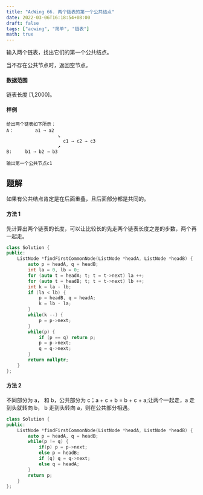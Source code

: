 ```yaml
---
title: "AcWing 66. 两个链表的第一个公共结点"
date: 2022-03-06T16:18:54+08:00
draft: false
tags: ["acwing", "简单", "链表"]
math: true
---
```


输入两个链表，找出它们的第一个公共结点。

当不存在公共节点时，返回空节点。

<!--more-->

#### 数据范围

链表长度 [1,2000]。

#### 样例

```
给出两个链表如下所示：
A：        a1 → a2
                   ↘
                     c1 → c2 → c3
                   ↗
B:     b1 → b2 → b3

输出第一个公共节点c1
```

## 题解

如果有公共结点肯定是在后面重叠，且后面部分都是共同的。

#### 方法 1

先计算出两个链表的长度，可以让比较长的先走两个链表长度之差的步数，两个再一起走。

```cpp
class Solution {
public:
    ListNode *findFirstCommonNode(ListNode *headA, ListNode *headB) {
        auto p = headA, q = headB;
        int la = 0, lb = 0;
        for (auto t = headA; t; t = t->next) la ++;
        for (auto t = headB; t; t = t->next) lb ++;
        int k = la - lb;
        if (la < lb) {
            p = headB, q = headA;
            k = lb - la;
        }
        while(k --) {
            p = p->next;
        }
        while(p) {
            if (p == q) return p;
            p = p->next;
            q = q->next;
        }
        return nullptr;
    }
};
```

#### 方法 2

不同部分为 a， 和 b，公共部分为 c；a + c + b = b + c + a;让两个一起走，a 走到头就转向 b， b 走到头转向 a，则在公共部分相遇。

```cpp
class Solution {
public:
    ListNode *findFirstCommonNode(ListNode *headA, ListNode *headB) {
        auto p = headA, q = headB;
        while(p != q) {
            if(p) p = p->next;
            else p = headB;
            if (q) q = q->next;
            else q = headA;
        }
        return p;
    }
};
```
